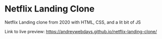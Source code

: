 # Netflix Landing Clone
Netflix Landing clone from 2020 with HTML, CSS, and a lit bit of JS

Link to live preview: https://andreywebdays.github.io/netflix-landing-clone/